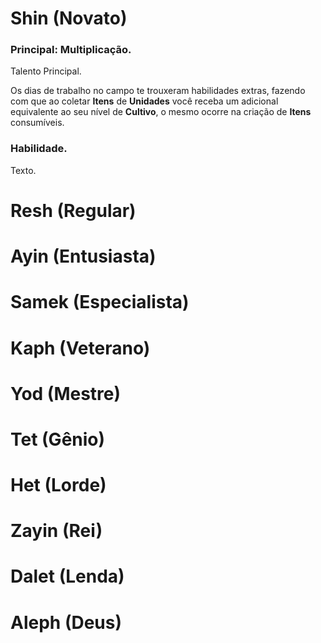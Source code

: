 # Shin (Novato)

### Principal: Multiplicação.

Talento Principal.

Os dias de trabalho no campo te trouxeram habilidades extras, fazendo com que ao coletar **Itens** de **Unidades** você receba um adicional equivalente ao seu nível de **Cultivo**, o mesmo ocorre na criação de **Itens** consumíveis.

### Habilidade.

Texto.

# Resh (Regular)

# Ayin (Entusiasta)

# Samek (Especialista)

# Kaph (Veterano)

# Yod (Mestre)

# Tet (Gênio)

# Het (Lorde)

# Zayin (Rei)

# Dalet (Lenda)

# Aleph (Deus)
